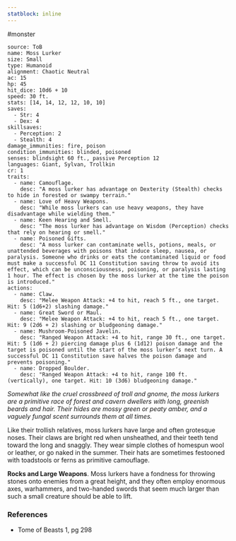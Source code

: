 ```yaml
---
statblock: inline
---
```

 #monster 

```statblock
source: ToB
name: Moss Lurker
size: Small
type: Humanoid
alignment: Chaotic Neutral
ac: 15
hp: 45
hit_dice: 10d6 + 10
speed: 30 ft.
stats: [14, 14, 12, 12, 10, 10]
saves:
  - Str: 4
  - Dex: 4
skillsaves:
  - Perception: 2
  - Stealth: 4
damage_immunities: fire, poison
condition_immunities: blinded, poisoned
senses: blindsight 60 ft., passive Perception 12
languages: Giant, Sylvan, Trollkin
cr: 1
traits:
  - name: Camouflage.
    desc: "A moss lurker has advantage on Dexterity (Stealth) checks to hide in forested or swampy terrain."
  - name: Love of Heavy Weapons.
    desc: "While moss lurkers can use heavy weapons, they have disadvantage while wielding them."
  - name: Keen Hearing and Smell.
    desc: "The moss lurker has advantage on Wisdom (Perception) checks that rely on hearing or smell."
  - name: Poisoned Gifts.
    desc: "A moss lurker can contaminate wells, potions, meals, or unattended beverages with poisons that induce sleep, nausea, or paralysis. Someone who drinks or eats the contaminated liquid or food must make a successful DC 11 Constitution saving throw to avoid its effect, which can be unconsciousness, poisoning, or paralysis lasting 1 hour. The effect is chosen by the moss lurker at the time the poison is introduced."
actions:
  - name: Claw.
    desc: "Melee Weapon Attack: +4 to hit, reach 5 ft., one target. Hit: 5 (1d6+2) slashing damage."
  - name: Great Sword or Maul.
    desc: "Melee Weapon Attack: +4 to hit, reach 5 ft., one target. Hit: 9 (2d6 + 2) slashing or bludgeoning damage."
  - name: Mushroom-Poisoned Javelin.
    desc: "Ranged Weapon Attack: +4 to hit, range 30 ft., one target. Hit: 5 (1d6 + 2) piercing damage plus 6 (1d12) poison damage and the target is poisoned until the start of the moss lurker’s next turn. A successful DC 11 Constitution save halves the poison damage and prevents poisoning."
  - name: Dropped Boulder.
    desc: "Ranged Weapon Attack: +4 to hit, range 100 ft. (vertically), one target. Hit: 10 (3d6) bludgeoning damage."
```

_Somewhat like the cruel crossbreed of troll and gnome, the moss lurkers are a primitive race of forest and cavern dwellers with long, greenish beards and hair. Their hides are mossy green or peaty amber, and a vaguely fungal scent surrounds them at all times._

Like their trollish relatives, moss lurkers have large and often grotesque noses. Their claws are bright red when unsheathed, and their teeth tend toward the long and snaggly. They wear simple clothes of homespun wool or leather, or go naked in the summer. Their hats are sometimes festooned with toadstools or ferns as primitive camouflage.

**Rocks and Large Weapons**. Moss lurkers have a fondness for throwing stones onto enemies from a great height, and they often employ enormous axes, warhammers, and two-handed swords that seem much larger than such a small creature should be able to lift.

### References

* Tome of Beasts 1, pg 298
